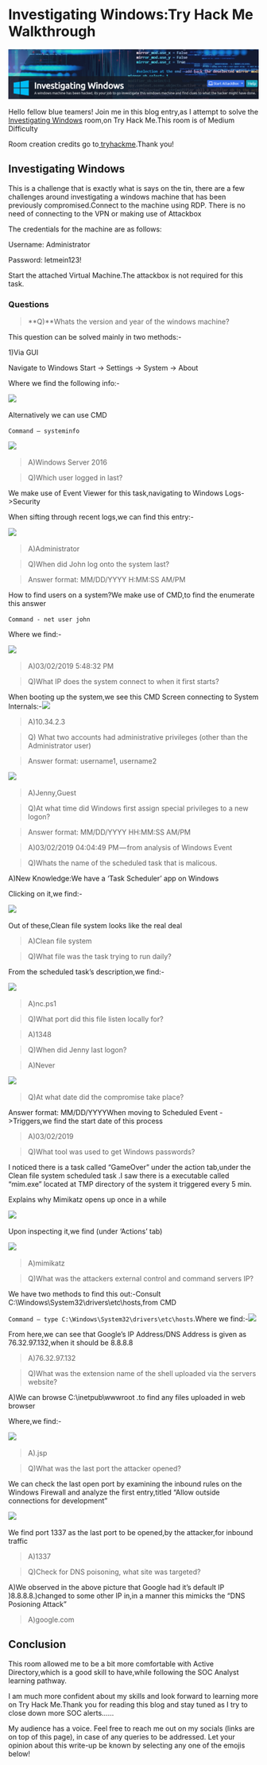# Investigating Windows:Try Hack Me Walkthrough

![](<../.gitbook/assets/IW (1).png>)

Hello fellow blue teamers! Join me in this blog entry,as I attempt to solve the [Investigating Windows](https://tryhackme.com/room/investigatingwindows) room,on Try Hack Me.This room is of Medium Difficulty

Room creation credits go to[ tryhackme](https://tryhackme.com/p/tryhackme).Thank you!

## Investigating Windows

This is a challenge that is exactly what is says on the tin, there are a few challenges around investigating a windows machine that has been previously compromised.Connect to the machine using RDP. There is no need of connecting to the VPN or making use of Attackbox

The credentials for the machine are as follows:

Username: Administrator&#x20;

Password: letmein123!

Start the attached Virtual Machine.The attackbox is not required for this task.

### **Questions**

> **Q)**Whats the version and year of the windows machine?

This question can be solved mainly in two methods:-

1\)Via GUI

Navigate to Windows Start -> Settings -> System -> About

Where we find the following info:-

​​![](https://cdn-images-1.medium.com/max/1000/0\*3eLMh5IRcVsMZphd)​

Alternatively we can use CMD

`Command — systeminfo`​​

![](https://cdn-images-1.medium.com/max/1000/0\*XhxCW8dMQBhhmit6)​

> A)Windows Server 2016

> Q)Which user logged in last?

We make use of Event Viewer for this task,navigating to Windows Logs->Security

When sifting through recent logs,we can find this entry:-​

​![](https://cdn-images-1.medium.com/max/1000/0\*VLsOQo4GgxnLqonU)​

> A)Administrator

> Q)When did John log onto the system last?

> Answer format: MM/DD/YYYY H:MM:SS AM/PM

How to find users on a system?We make use of CMD,to find the enumerate this answer

`Command - net user john`

Where we find:-

​​![](https://cdn-images-1.medium.com/max/1000/1\*jlCem3\_gUShjeRXI\_UgYOA.png)​

> A)03/02/2019 5:48:32 PM

> Q)What IP does the system connect to when it first starts?

When booting up the system,we see this CMD Screen connecting to System Internals:-​​![](https://cdn-images-1.medium.com/max/1000/1\*4Sghm33gwBx79Z6AAncqHw.png)​

> A)10.34.2.3

> Q) What two accounts had administrative privileges (other than the Administrator user)

> Answer format: username1, username2

​​![](https://cdn-images-1.medium.com/max/1000/1\*clROgXCs3UQYa40UN-qJJA.png)​

> A)Jenny,Guest

> Q)At what time did Windows first assign special privileges to a new logon?

> Answer format: MM/DD/YYYY HH:MM:SS AM/PM

> A)03/02/2019 04:04:49 PM — from analysis of Windows Event

> Q)Whats the name of the scheduled task that is malicous.

A)New Knowledge:We have a ‘Task Scheduler’ app on Windows

Clicking on it,we find:-​

​![](https://cdn-images-1.medium.com/max/1000/1\*taRc3h4hfl5uHf38TB\_ODw.png)​

Out of these,Clean file system looks like the real deal

> A)Clean file system

> Q)What file was the task trying to run daily?

From the scheduled task’s description,we find:-​

​![](https://cdn-images-1.medium.com/max/1000/1\*Yj2nLJb6AFISN4j\_NCG5LQ.png)​

> A)nc.ps1

> Q)What port did this file listen locally for?

> A)1348

> Q)When did Jenny last logon?

> A)Never

​​![](https://cdn-images-1.medium.com/max/1000/1\*JPjmIMPB\_M1egzPgDcSMOg.png)​

> Q)At what date did the compromise take place?

Answer format: MM/DD/YYYYWhen moving to Scheduled Event ->Triggers,we find the start date of this process

> A)03/02/2019

> Q)What tool was used to get Windows passwords?

I noticed there is a task called “GameOver” under the action tab,under the Clean file system scheduled task .I saw there is a executable called “mim.exe” located at TMP directory of the system it triggered every 5 min.

Explains why Mimikatz opens up once in a while​

​![](https://cdn-images-1.medium.com/max/1000/1\*h95mehKJAi5C\_fv8UGp5vw.png)​

Upon inspecting it,we find (under ‘Actions’ tab)

​​![](https://cdn-images-1.medium.com/max/1000/1\*9Y--YcMmR6Y7PoQkGHGFRw.png)​

> A)mimikatz

> Q)What was the attackers external control and command servers IP?

We have two methods to find this out:-Consult C:\Windows\System32\drivers\etc\hosts,from CMD

`Command — type C:\Windows\System32\drivers\etc\hosts`.Where we find:-​​![](https://cdn-images-1.medium.com/max/1000/1\*cz2xuwcCg4th2pl2ejEbyQ.png)​

From here,we can see that Google’s IP Address/DNS Address is given as 76.32.97.132,when it should be 8.8.8.8

> A)76.32.97.132

> Q)What was the extension name of the shell uploaded via the servers website?

A)We can browse C:\inetpub\wwwroot .to find any files uploaded in web browser

Where,we find:-

​​![](https://cdn-images-1.medium.com/max/1000/1\*UI5woFTKEFhlJxJqhtC0xg.png)​

> A).jsp

> Q)What was the last port the attacker opened?

We can check the last open port by examining the inbound rules on the Windows Firewall and analyze the first entry,titled “Allow outside connections for development”​​

![](https://cdn-images-1.medium.com/max/1000/1\*g2TI1hvTDfLO2QHgDvCz9A.png)​

We find port 1337 as the last port to be opened,by the attacker,for inbound traffic

> A)1337

> Q)Check for DNS poisoning, what site was targeted?

A)We observed in the above picture that Google had it’s default IP )8.8.8.8.)changed to some other IP in,in a manner this mimicks the “DNS Posioning Attack”

> A)google.com

## Conclusion

This room allowed me to be a bit more comfortable with Active Directory,which is a good skill to have,while following the SOC Analyst learning pathway.

I am much more confident about my skills and look forward to learning more on Try Hack Me.Thank you for reading this blog and stay tuned as I try to close down more SOC alerts……

My audience has a voice. Feel free to reach me out on my socials (links are on top of this page), in case of any queries to be addressed. Let your opinion about this write-up be known by selecting any one of the emojis below!
